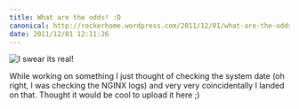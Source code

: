 ```yaml
---
title: What are the odds! :D
canonical: http://rockerhome.wordpress.com/2011/12/01/what-are-the-odds-d/
date: 2011/12/01 12:11:26
---
```

![I swear its real!](http://rockerhome.files.wordpress.com/2011/12/screen-shot-2011-12-01-at-12-02-08-pm.png)

While working on something I just thought of checking the system date (oh right, I was checking the NGINX logs) and very very coincidentally I landed on that. Thought it would be cool to upload it here ;)